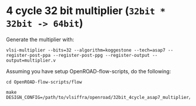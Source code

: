 # 4 cycle 32 bit multiplier (`32bit * 32bit -> 64bit`)

Generate the multiplier with:

```
vlsi-multiplier --bits=32 --algorithm=koggestone --tech=asap7 --register-post-ppa --register-post-ppg --register-output --output=multiplier.v
```

Assuming you have setup OpenROAD-flow-scripts, do the following:

```
cd OpenROAD-flow-scripts/flow

make DESIGN_CONFIG=/path/to/vlsiffra/openroad/32bit_4cycle_asap7_multiplier/config.mk
```
